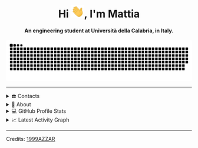 <div align="center">
<h1 align="center">Hi <img width="35" src="https://github.com/1999AZZAR/1999AZZAR/blob/main/resources/img/waving.gif">, I'm Mattia</h1>
<h4 align="center">An engineering student at Università della Calabria, in Italy.</h4>
</div>

<div align="center">
  <img  src="https://github.com/1999AZZAR/1999AZZAR/blob/readme/resources/img/grid-snake.svg"
       alt="snake" /></a>
</div>

-----
<details>
  <summary>☎️ Contacts</summary>
<div>
  <samp>
    <h2 align="center">You can reach me by:</h2>
    <p align="center">
      <br/>
      <a href="https://www.linkedin.com/in/giuseppe-mattia-greco-099a921b1/" target="blank"><img align="center"
         src="https://img.shields.io/badge/linkedin-%231DA1F2.svg?style=for-the-badge&logo=linkedin&logoColor=white"
         alt="azzar" height="30"/></a>
      <a href="mailto:giumatt99@gmail.com" target="blank"><img align="center"
         src="https://img.shields.io/badge/gmail-EA4335.svg?style=for-the-badge&logo=gmail&logoColor=white"
         alt="azzar" height="30"/></a>
    </p>
  </samp>
</div>
</details>

<details>
  <summary>🧮 About</summary>
<div>
<samp>
<h2 align="center">About this account</h2>
 <p align="center">
  <a href="github.com/giumatt" target="blank"><img align="center" 
     src="https://komarev.com/ghpvc/?username=giumatt&style=for-the-badge&label=PROFILE+VIEWS" height="25"
     alt="views count" /></a>
  </p>
 <p align="center">
  <a href="github.com/1999AZZAR" target="blank"><img align="center" 
     src="https://img.shields.io/github/license/1999AZZAR/1999AZZAR?color=purple&style=for-the-badge" height="25"
     alt="lisense" /></a>
 </p>
 </samp>
</div>
</details>
  
<details> 
  <summary>💻 GitHub Profile Stats</summary>
  <div>
  <samp>
    <h2 align="center"> Github stats </h2>
      <br/>
    <details open>
  <summary><h3>Languages</h3></summary>
            <p align="center">
        <a href="https://github.com/giumatt/">
          <img src="https://github-readme-stats.vercel.app/api/top-langs/?username=giumatt&langs_count=6&theme=tokyonight&layout=compact&hide_border=true"
          alt="giumatt :: overall Top Langs " /></a>
      </p>
        <p align="center">
          <a href="https://github.com/giumatt/">
          <img width="45%" src="https://github-profile-summary-cards.vercel.app/api/cards/repos-per-language?username=giumatt&theme=tokyonight&layout=compact&hide_border=true"
          alt="giumatt :: Top Langs by repo" />
          <img width="45%" src="https://github-profile-summary-cards.vercel.app/api/cards/most-commit-language?username=giumatt&theme=tokyonight&layout=compact&hide_border=true"
          alt="giumatt :: Top Langs by commit" />
          </a>
        </p>
</details>
    <details open>
  <summary><h3>stasistic</h3></summary>
        <p align="center">
          <a href="https://github.com/giumatt/">
          <img width="49.5%" src="https://github-readme-stats.vercel.app/api?username=giumatt&show_icons=true&theme=tokyonight&hide_border=true" />
          <img width="49.5%" src="https://github-readme-streak-stats.herokuapp.com/?user=giumatt&theme=tokyonight&hide_border=true" />
          </a>
       </p>
     <br>
     </samp>
  </div>    
</details>

<details>
  <summary>📈 Latest Activity Graph</summary>
  <samp>
  <br/>
  <h2 align="center"> Latest contributions </h2>
<a href="https://github.com/ashutosh00710/github-readme-activity-graph">
  <img alt="Mattia's Activity Graph" src="https://activity-graph.herokuapp.com/graph/?username=giumatt&bg_color=000&color=fff&line=00E676&point=fff&hide_border=true" /></a>
<br/>
  </samp>
  </details>
  
-----
Credits: [1999AZZAR](https://github.com/1999AZZAR)
